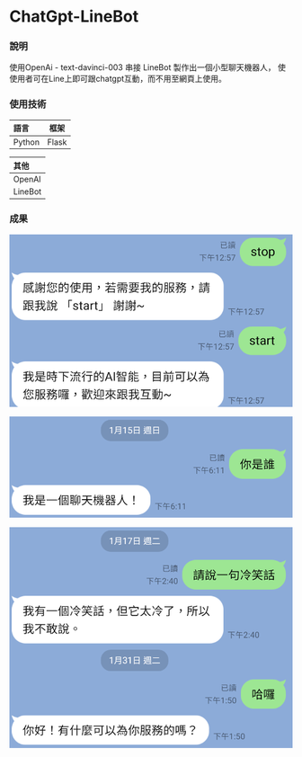 # ChatGpt-LineBot

### 說明
使用OpenAi - text-davinci-003 串接 LineBot 製作出一個小型聊天機器人，
使使用者可在Line上即可跟chatgpt互動，而不用至網頁上使用。

### 使用技術
| 語言     | 框架    |
|:-------|-------|
| Python | Flask |

| 其他      | 
|:--------|
| OpenAI  |
| LineBot |

### 成果
![](img/0.png)

![](img/1.png)

![](img/2.png)

